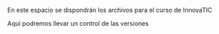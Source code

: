 En este espacio se dispondrán los archivos para el curso de InnovaTIC

Aquí podremos llevar un control de las versiones



